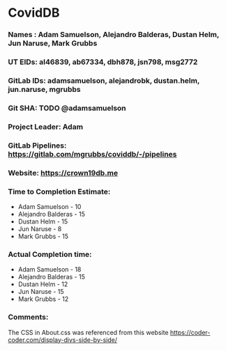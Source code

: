 # CovidDB

### Names : Adam Samuelson, Alejandro Balderas, Dustan Helm, Jun Naruse, Mark Grubbs

### UT EIDs: al46839, ab67334, dbh878, jsn798, msg2772

### GitLab IDs: adamsamuelson, alejandrobk, dustan.helm, jun.naruse, mgrubbs

### Git SHA: TODO @adamsamuelson

### Project Leader: Adam

### GitLab Pipelines: https://gitlab.com/mgrubbs/coviddb/-/pipelines

### Website: https://crown19db.me

### Time to Completion Estimate:
* Adam Samuelson - 10
* Alejandro Balderas - 15
* Dustan Helm - 15
* Jun Naruse - 8
* Mark Grubbs - 15

### Actual Completion time: 
* Adam Samuelson - 18
* Alejandro Balderas - 15
* Dustan Helm - 12
* Jun Naruse - 15
* Mark Grubbs - 12

### Comments:
The CSS in About.css was referenced from this website https://coder-coder.com/display-divs-side-by-side/